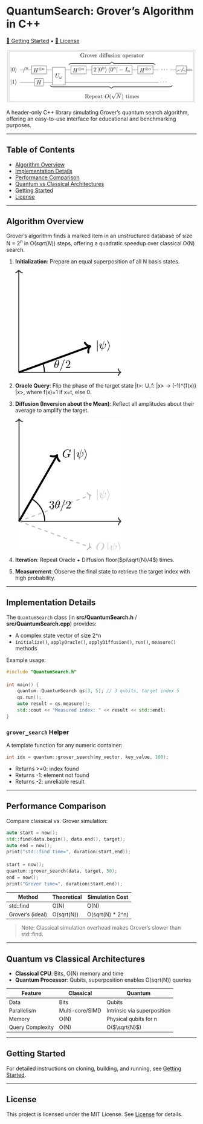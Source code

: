 # QuantumSearch: Grover’s Algorithm in C++

[📘 Getting Started](GETTING_STARTED.md) • [📄 License](LICENSE)

![Grover Circuit](assets/grover_circuit.png)

A header-only C++ library simulating Grover’s quantum search algorithm, offering an easy-to-use interface for educational and benchmarking purposes.

---

## Table of Contents

- [Algorithm Overview](#algorithm-overview)
- [Implementation Details](#implementation-details)
- [Performance Comparison](#performance-comparison)
- [Quantum vs Classical Architectures](#quantum-vs-classical-architectures)
- [Getting Started](#getting-started)
- [License](#license)

---

## Algorithm Overview

Grover’s algorithm finds a marked item in an unstructured database of size N = $`2^n`$ in O($`sqrt(N)`$) steps, offering a quadratic speedup over classical O(N) search.

1. **Initialization**: Prepare an equal superposition of all N basis states.
   
   ![Superposition](assets/superposition.png)

2. **Oracle Query**: Flip the phase of the target state |t>:
   U_f: |x> → (-1)^{f(x)} |x>, where f(x)=1 if x=t, else 0.

3. **Diffusion (Inversion about the Mean)**: Reflect all amplitudes about their average to amplify the target.
   
   ![Diffusion](assets/diffusion.png)

4. **Iteration**: Repeat Oracle + Diffusion floor($`pi\sqrt{N}/4`$) times.

5. **Measurement**: Observe the final state to retrieve the target index with high probability.

---

## Implementation Details

The `QuantumSearch` class (in **src/QuantumSearch.h** / **src/QuantumSearch.cpp**) provides:

- A complex state vector of size 2^n
- `initialize()`, `applyOracle()`, `applyDiffusion()`, `run()`, `measure()` methods

Example usage:

```cpp
#include "QuantumSearch.h"

int main() {
    quantum::QuantumSearch qs(3, 5); // 3 qubits, target index 5
    qs.run();
    auto result = qs.measure();
    std::cout << "Measured index: " << result << std::endl;
}
```

### `grover_search` Helper

A template function for any numeric container:

```cpp
int idx = quantum::grover_search(my_vector, key_value, 100);
```

- Returns >=0: index found
- Returns -1: element not found
- Returns -2: unreliable result

---

## Performance Comparison

Compare classical vs. Grover simulation:

```cpp
auto start = now();
std::find(data.begin(), data.end(), target);
auto end = now();
print("std::find time=", duration(start,end));

start = now();
quantum::grover_search(data, target, 50);
end = now();
print("Grover time=", duration(start,end));
```

| Method            | Theoretical | Simulation Cost       |
|-------------------|-------------|-----------------------|
| std::find         | O(N)        | O(N)                  |
| Grover’s (ideal)  | O(sqrt(N))  | O(sqrt(N) * 2^n)      |

> Note: Classical simulation overhead makes Grover’s slower than std::find.

---

## Quantum vs Classical Architectures

- **Classical CPU**: Bits, O(N) memory and time
- **Quantum Processor**: Qubits, superposition enables O(sqrt(N)) queries

| Feature         | Classical       | Quantum              |
|-----------------|-----------------|----------------------|
| Data            | Bits            | Qubits               |
| Parallelism     | Multi-core/SIMD | Intrinsic via superposition |
| Memory          | O(N)            | Physical qubits for n      |
| Query Complexity| O(N)            | O($`\sqrt{N}`$)             |

---

## Getting Started

For detailed instructions on cloning, building, and running, see [Getting Started](GETTING_STARTED.md).

---

## License

This project is licensed under the MIT License. See [License](LICENSE) for details.

